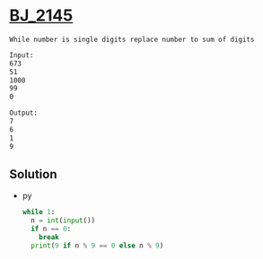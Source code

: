 # [BJ_2145](https://acmicpc.net/problem/2145)

```en
While number is single digits replace number to sum of digits
```

```txt
Input:
673
51
1000
99
0

Output:
7
6
1
9
```

## Solution

* py

  ```py
  while 1:
    n = int(input())
    if n == 0:
      break
    print(9 if n % 9 == 0 else n % 9)
  ```
